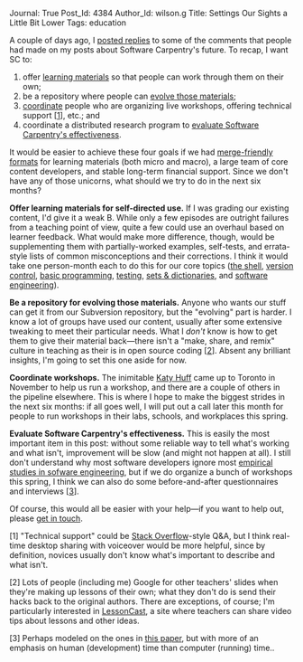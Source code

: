 Journal: True
Post_Id: 4384
Author_Id: wilson.g
Title: Settings Our Sights a Little Bit Lower
Tags: education

<p>A couple of days ago, I <a href="{{root_path}}/blog/2011/12/some-responses-to-some-comments.html">posted replies</a> to some of the comments that people had made on my posts about Software Carpentry's future. To recap, I want SC to:</p>
<ol>
<li>offer <a href="#content">learning materials</a> so that people can work through them on their own;</li>
<li>be a repository where people can <a href="#evolve">evolve those materials</a>;</li>
<li><a href="#coordinate">coordinate</a> people who are organizing live workshops, offering technical support [<a href="#1">1</a>], etc.; and</li>
<li>coordinate a distributed research program to <a href="#evaluate">evaluate Software Carpentry's effectiveness</a>.</li>
</ol>
<p>It would be easier to achieve these four goals if we had <a href="{{root_path}}/blog/2011/12/fork-merge-and-share.html">merge-friendly formats</a> for learning materials (both micro and macro), a large team of core content developers, and stable long-term financial support. Since we don't have any of those unicorns, what should we try to do in the next six months?</p>
<p id="content"><strong>Offer learning materials for self-directed use.</strong> If I was grading our existing content, I'd give it a weak B. While only a few episodes are outright failures from a teaching point of view, quite a few could use an overhaul based on learner feedback. What would make more difference, though, would be supplementing them with partially-worked examples, self-tests, and errata-style lists of common misconceptions and their corrections. I think it would take one person-month each to do this for our core topics (<a href="/4_0/shell/">the shell</a>, <a href="/4_0/vc/">version control</a>, <a href="/4_0/python/">basic programming</a>, <a href="/4_0/test/">testing</a>, <a href="/4_0/setdict/">sets &amp; dictionaries</a>, and <a href="/4_0/softeng/">software engineering</a>).</p>
<p id="evolve"><strong>Be a repository for evolving those materials.</strong> Anyone who wants our stuff can get it from our Subversion repository, but the "evolving" part is harder. I know a lot of groups have used our content, usually after some extensive tweaking to meet their particular needs. What I <em>don't</em> know is how to get them to give their material back&mdash;there isn't a "make, share, and remix" culture in teaching as their is in open source coding [<a href="#2">2</a>]. Absent any brilliant insights, I'm going to set this one aside for now.</p>
<p id="coordinate"><strong>Coordinate workshops.</strong> The inimitable <a href="http://homepages.cae.wisc.edu/~khuff/">Katy Huff</a> came up to Toronto in November to help us run a workshop, and there are a couple of others in the pipeline elsewhere. This is where I hope to make the biggest strides in the next six months: if all goes well, I will put out a call later this month for people to run workshops in their labs, schools, and workplaces this spring.</p>
<p id="evaluate"><strong>Evaluate Software Carpentry's effectiveness.</strong> This is easily the most important item in this post: without some reliable way to tell what's working and what isn't, improvement will be slow (and might not happen at all). I still don't understand why most software developers ignore most <a href="http://neverworkintheory.org/">empirical studies in sofware engineering</a>, but if we do organize a bunch of workshops this spring, I think we can also do some before-and-after questionnaires and interviews [<a href="#3">3</a>].</p>
<p>Of course, this would all be easier with your help&mdash;if you want to help out, please <a href="mailto:{{contact_email}}">get in touch</a>.</p>
<p id="1">[1] "Technical support" could be <a href="http://stackoverflow.com/">Stack Overflow</a>-style Q&amp;A, but I think real-time desktop sharing with voiceover would be more helpful, since by definition, novices usually don't know what's important to describe and what isn't.</p>
<p id="2">[2] Lots of people (including me) Google for other teachers' slides when they're making up lessons of their own; what they don't do is send their hacks back to the original authors. There are exceptions, of course; I'm particularly interested in <a href="http://lessoncast.org/">LessonCast</a>, a site where teachers can share video tips about lessons and other ideas.</p>
<p id="3">[3] Perhaps modeled on the ones in <a href="{{root_path}}/blog/2011/12/yet-another-survey.html">this paper</a>, but with more of an emphasis on human (development) time than computer (running) time..</p>

